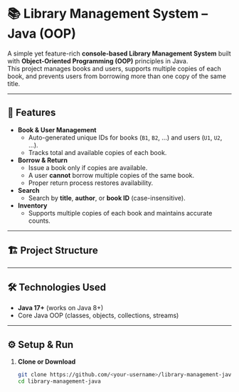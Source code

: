 # 📚 Library Management System – Java (OOP)

A simple yet feature-rich **console-based Library Management System** built with **Object-Oriented Programming (OOP)** principles in Java.  
This project manages books and users, supports multiple copies of each book, and prevents users from borrowing more than one copy of the same title.

---

## 🚀 Features
- **Book & User Management**
  - Auto-generated unique IDs for books (`B1`, `B2`, …) and users (`U1`, `U2`, …).
  - Tracks total and available copies of each book.
- **Borrow & Return**
  - Issue a book only if copies are available.
  - A user **cannot** borrow multiple copies of the same book.
  - Proper return process restores availability.
- **Search**
  - Search by **title**, **author**, or **book ID** (case-insensitive).
- **Inventory**
  - Supports multiple copies of each book and maintains accurate counts.

---

## 🏗️ Project Structure

---

## 🛠️ Technologies Used
- **Java 17+** (works on Java 8+)
- Core Java OOP (classes, objects, collections, streams)

---

## ⚙️ Setup & Run
1. **Clone or Download**
   ```bash
   git clone https://github.com/<your-username>/library-management-java.git
   cd library-management-java
